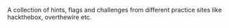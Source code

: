 A collection of hints, flags and challenges from different practice sites like hackthebox, overthewire etc.

